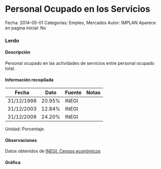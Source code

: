 Personal Ocupado en los Servicios
=====

Fecha: 2014-05-01
Categorías: Empleo, Mercados
Autor: IMPLAN
Aparece en pagina inicial: No

### Lerdo

#### Descripción

Personal ocupado en las actividades de servicios entre personal ocupado total.

<!-- break -->

#### Información recopilada

<table class="table table-hover table-bordered matriz">
  <thead>
    <tr><th>Fecha</th><th>Dato</th><th>Fuente</th><th>Notas</th></tr>
  </thead>
  <tbody>
    <tr><td class="centrado">31/12/1998</td><td class="derecha">20.95%</td><td>INEGI</td><td></td></tr>
    <tr><td class="centrado">31/12/2003</td><td class="derecha">12.84%</td><td>INEGI</td><td></td></tr>
    <tr><td class="centrado">31/12/2008</td><td class="derecha">24.20%</td><td>INEGI</td><td></td></tr>
  </tbody>
</table>

Unidad: Porcentaje.

#### Observaciones

Datos obtenidos de [INEGI. Censos económicos](http://www3.inegi.org.mx/sistemas/saic/)

#### Gráfica

<div id="Morrisjrwklooz" class="grafica"></div>
  <script>
  new Morris.Line({
    element: 'Morrisjrwklooz',
    data: [
      { fecha: '1998-12-31', dato: 20.9500 },
      { fecha: '2003-12-31', dato: 12.8400 },
      { fecha: '2008-12-31', dato: 24.2010 }
    ],
    xkey: 'fecha',
    ykeys: ['dato'],
    labels: ['Dato'],
    lineColors: ['#FF5B02'],
    xLabelFormat: function(d) {
      return d.getDate()+'/'+(d.getMonth()+1)+'/'+d.getFullYear();
    },
    dateFormat: function (ts) {
      var d = new Date(ts);
      return d.getDate() + '/' + (d.getMonth() + 1) + '/' + d.getFullYear();
    }
  });
  </script>
